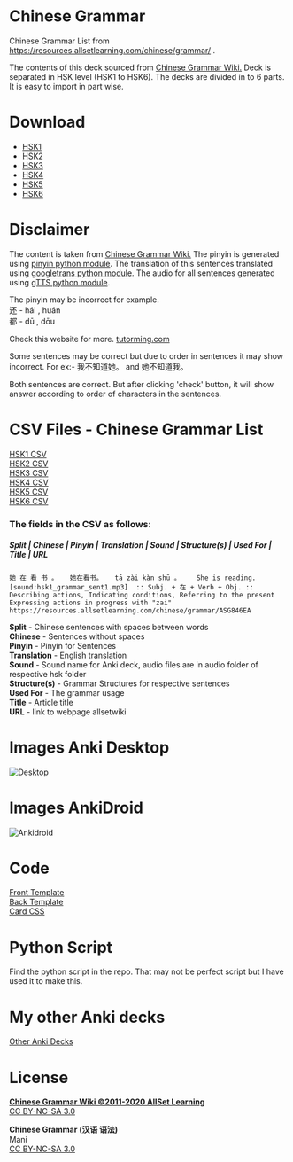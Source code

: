 # Chinese Grammar
 Chinese Grammar List from https://resources.allsetlearning.com/chinese/grammar/  . 

The contents of this deck sourced from <a href="https://resources.allsetlearning.com/chinese/grammar/">Chinese Grammar Wiki.</a>
Deck is separated in HSK level (HSK1 to HSK6).
The decks are divided in to 6 parts. It is easy to import in part wise.

# Download
- [HSK1](https://ankiweb.net/shared/info/551486109)
- [HSK2](https://ankiweb.net/shared/info/1526210323)
- [HSK3](https://ankiweb.net/shared/info/1248498506)
- [HSK4](https://ankiweb.net/shared/info/1705122553)
- [HSK5](https://ankiweb.net/shared/info/1395037365)
- [HSK6](https://ankiweb.net/shared/info/2120672269)


# Disclaimer
The content is taken from  <a href="https://resources.allsetlearning.com/chinese/grammar/">Chinese Grammar Wiki.</a> The pinyin is generated using <a href="https://pypi.org/project/pinyin/">pinyin python module</a>. The translation of this sentences translated using <a href="https://pypi.org/project/googletrans/">googletrans python module</a>. The audio for all sentences generated using <a href="https://pypi.org/project/gTTS/">gTTS python module</a>.

The pinyin may be incorrect for example.
<br>还 - hái , huán
<br>都 - dū , dōu

Check this website for more. <a href="http://blog.tutorming.com/mandarin-chinese-learning-tips/chinese-characters-with-various-pronunciations">tutorming.com</a>

Some sentences may be correct but due to order in sentences it may show incorrect. For ex:-
我不知道她。
and
她不知道我。

Both sentences are correct. But after clicking 'check' button, it will show answer according to order of characters in the sentences.

# CSV Files - Chinese Grammar List
[HSK1 CSV](https://github.com/infinyte7/Chinese-Grammar/blob/master/CSV%20Files%20HSK1%20-%20HSK6/hsk1.csv)
<br>[HSK2 CSV](https://github.com/infinyte7/Chinese-Grammar/blob/master/CSV%20Files%20HSK1%20-%20HSK6/hsk2.csv)
<br>[HSK3 CSV](https://github.com/infinyte7/Chinese-Grammar/blob/master/CSV%20Files%20HSK1%20-%20HSK6/hsk3.csv)
<br>[HSK4 CSV](https://github.com/infinyte7/Chinese-Grammar/blob/master/CSV%20Files%20HSK1%20-%20HSK6/hsk4.csv)
<br>[HSK5 CSV](https://github.com/infinyte7/Chinese-Grammar/blob/master/CSV%20Files%20HSK1%20-%20HSK6/hsk5.csv)
<br>[HSK6 CSV](https://github.com/infinyte7/Chinese-Grammar/blob/master/CSV%20Files%20HSK1%20-%20HSK6/hsk6.csv)

### The fields in the CSV as follows:

##### Split | Chinese | Pinyin | Translation | Sound | Structure(s) | Used For | Title | URL

```
她 在 看 书 。	她在看书。	tā zài kàn shū 。	She is reading.	[sound:hsk1_grammar_sent1.mp3]	:: Subj. + 在 + Verb + Obj. ::	Describing actions, Indicating conditions, Referring to the present	Expressing actions in progress with "zai"	https://resources.allsetlearning.com/chinese/grammar/ASG846EA
```

<b>Split</b> - Chinese sentences with spaces between words
<br><b>Chinese</b> - Sentences without spaces
<br><b>Pinyin</b> - Pinyin for Sentences
<br><b>Translation</b> - English translation
<br><b>Sound</b> - Sound name for Anki deck, audio files are in audio folder of respective hsk folder
<br><b>Structure(s)</b> - Grammar Structures for respective sentences 
<br><b>Used For</b> - The grammar usage
<br><b>Title</b> - Article title 
<br><b>URL</b> - link to webpage allsetwiki

# Images Anki Desktop
![Desktop](https://github.com/infinyte7/Chinese-Grammar/blob/master/Images/anki_desktop.png)

# Images AnkiDroid
![Ankidroid](https://github.com/infinyte7/Chinese-Grammar/blob/master/Images/anki_mobile.png)


# Code
[Front Template](https://github.com/infinyte7/Chinese-Grammar/blob/master/Anki%20Deck/front_card.html)
<br>[Back Template](https://github.com/infinyte7/Chinese-Grammar/blob/master/Anki%20Deck/back_card.html)
<br>[Card CSS](https://github.com/infinyte7/Chinese-Grammar/blob/master/Anki%20Deck/card.css)

# Python Script
Find the python script in the repo.
That may not be perfect script but I have used it to make this.

# My other Anki decks
[Other Anki Decks](https://ankiweb.net/shared/byauthor/2120672269)

# License
<b>[Chinese Grammar Wiki ©2011-2020 AllSet Learning](https://resources.allsetlearning.com/chinese/grammar/Chinese%20Grammar%20Wiki:Copyrights)</b>
<br>[CC BY-NC-SA 3.0](https://creativecommons.org/licenses/by-nc-sa/3.0/)

<b>Chinese Grammar (汉语 语法)</b>
<br>Mani
<br>[CC BY-NC-SA 3.0](https://creativecommons.org/licenses/by-nc-sa/3.0/)
